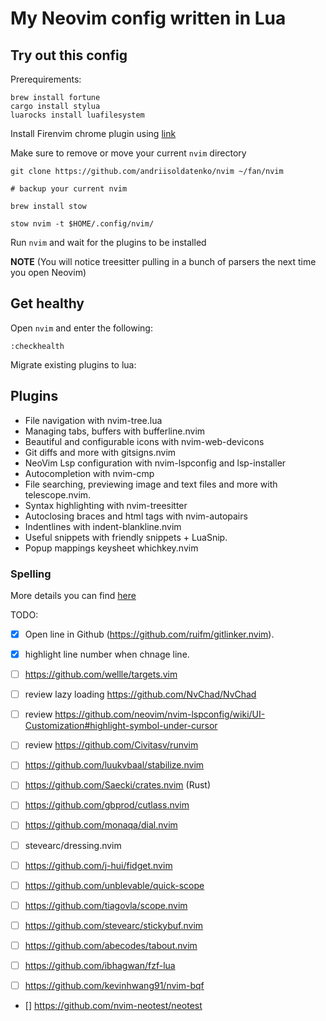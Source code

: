 # My Neovim config written in Lua

## Try out this config


Prerequirements:
```
brew install fortune
cargo install stylua
luarocks install luafilesystem
```

Install Firenvim chrome plugin using [link](https://chrome.google.com/webstore/detail/firenvim/egpjdkipkomnmjhjmdamaniclmdlobbo)


Make sure to remove or move your current `nvim` directory

```
git clone https://github.com/andriisoldatenko/nvim ~/fan/nvim

# backup your current nvim

brew install stow

stow nvim -t $HOME/.config/nvim/
```
Run `nvim` and wait for the plugins to be installed 


**NOTE** (You will notice treesitter pulling in a bunch of parsers the next time you open Neovim) 

## Get healthy

Open `nvim` and enter the following:

```
:checkhealth
```

Migrate existing plugins to lua:

## Plugins
- File navigation with nvim-tree.lua
- Managing tabs, buffers with bufferline.nvim
- Beautiful and configurable icons with nvim-web-devicons
- Git diffs and more with gitsigns.nvim
- NeoVim Lsp configuration with nvim-lspconfig and lsp-installer
- Autocompletion with nvim-cmp
- File searching, previewing image and text files and more with telescope.nvim.
- Syntax highlighting with nvim-treesitter
- Autoclosing braces and html tags with nvim-autopairs
- Indentlines with indent-blankline.nvim
- Useful snippets with friendly snippets + LuaSnip.
- Popup mappings keysheet whichkey.nvim

### Spelling

More details you can find [here](https://neovim.io/doc/user/spell.html)

TODO:
- [x] Open line in Github (https://github.com/ruifm/gitlinker.nvim).
- [x] highlight line number when chnage line.
- [ ] https://github.com/wellle/targets.vim
- [ ] review lazy loading https://github.com/NvChad/NvChad
- [ ] review https://github.com/neovim/nvim-lspconfig/wiki/UI-Customization#highlight-symbol-under-cursor
- [ ] review https://github.com/Civitasv/runvim
- [ ] https://github.com/luukvbaal/stabilize.nvim

- [ ] https://github.com/Saecki/crates.nvim (Rust)
- [ ] https://github.com/gbprod/cutlass.nvim
- [ ] https://github.com/monaqa/dial.nvim
- [ ] stevearc/dressing.nvim
- [ ] https://github.com/j-hui/fidget.nvim
- [ ] https://github.com/unblevable/quick-scope
- [ ] https://github.com/tiagovla/scope.nvim
- [ ] https://github.com/stevearc/stickybuf.nvim
- [ ] https://github.com/abecodes/tabout.nvim
- [ ] https://github.com/ibhagwan/fzf-lua
- [ ] https://github.com/kevinhwang91/nvim-bqf
- [] https://github.com/nvim-neotest/neotest
